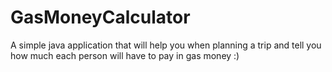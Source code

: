 # GasMoneyCalculator
A simple java application that will help you when planning a trip and tell you how much each person will have to pay in gas money :)
